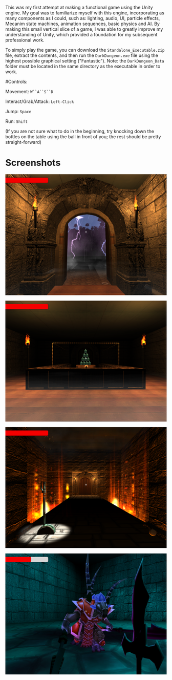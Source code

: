 This was my first attempt at making a functional game using the Unity engine.  My goal was to familiarize myself with this engine, incorporating as many components as I could, such as: lighting, audio, UI, particle effects, Mecanim state machines, animation sequences, basic physics and AI.  By making this small vertical slice of a game, I was able to greatly improve my understanding of Unity, which provided a foundation for my subsequent professional work.

To simply play the game, you can download the `Standalone_Executable.zip` file, extract the contents, and then run the `DarkDungeon.exe` file using the highest possible graphical setting ("Fantastic").  Note: the `DarkDungeon_Data` folder must be located in the same directory as the executable in order to work.

#Controls:

Movement: `W``A``S``D`

Interact/Grab/Attack: `Left-Click`

Jump: `Space`

Run: `Shift`

(If you are not sure what to do in the beginning, try knocking down the bottles on the table using the ball in front of you; the rest should be pretty straight-forward)

# Screenshots

![1](/Screenshots/1.png)

![2](/Screenshots/2.png)

![3](/Screenshots/3.png)

![4](/Screenshots/4.png)
